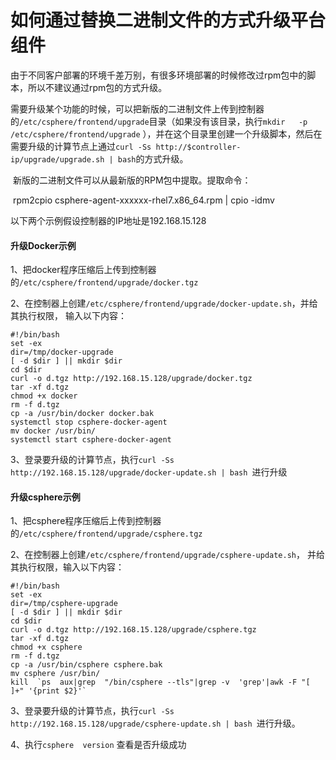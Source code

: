 #  如何通过替换二进制文件的方式升级平台组件

​		由于不同客户部署的环境千差万别，有很多环境部署的时候修改过rpm包中的脚本，所以不建议通过rpm包的方式升级。

​		需要升级某个功能的时候，可以把新版的二进制文件上传到控制器的`/etc/csphere/frontend/upgrade`目录（如果没有该目录，执行`mkdir   -p  /etc/csphere/frontend/upgrade` ），并在这个目录里创建一个升级脚本，然后在需要升级的计算节点上通过`curl -Ss http://$controller-ip/upgrade/upgrade.sh | bash`的方式升级。

​		新版的二进制文件可以从最新版的RPM包中提取。提取命令：

​				rpm2cpio   csphere-agent-xxxxxx-rhel7.x86_64.rpm | cpio   -idmv

以下两个示例假设控制器的IP地址是192.168.15.128

#### 升级Docker示例

1、把docker程序压缩后上传到控制器的`/etc/csphere/frontend/upgrade/docker.tgz`

2、在控制器上创建`/etc/csphere/frontend/upgrade/docker-update.sh`，并给其执行权限， 输入以下内容：

```
#!/bin/bash
set -ex
dir=/tmp/docker-upgrade
[ -d $dir ] || mkdir $dir
cd $dir
curl -o d.tgz http://192.168.15.128/upgrade/docker.tgz
tar -xf d.tgz
chmod +x docker
rm -f d.tgz
cp -a /usr/bin/docker docker.bak
systemctl stop csphere-docker-agent
mv docker /usr/bin/
systemctl start csphere-docker-agent
```

3、登录要升级的计算节点，执行`curl -Ss http://192.168.15.128/upgrade/docker-update.sh | bash `进行升级

#### 升级csphere示例

1、把csphere程序压缩后上传到控制器的`/etc/csphere/frontend/upgrade/csphere.tgz`

2、在控制器上创建`/etc/csphere/frontend/upgrade/csphere-update.sh`， 并给其执行权限，输入以下内容：

```
#!/bin/bash
set -ex
dir=/tmp/csphere-upgrade
[ -d $dir ] || mkdir $dir
cd $dir
curl -o d.tgz http://192.168.15.128/upgrade/csphere.tgz
tar -xf d.tgz
chmod +x csphere
rm -f d.tgz
cp -a /usr/bin/csphere csphere.bak
mv csphere /usr/bin/
kill  `ps  aux|grep  "/bin/csphere --tls"|grep -v  'grep'|awk -F "[ ]+" '{print $2}'`
```

3、登录要升级的计算节点，执行`curl -Ss http://192.168.15.128/upgrade/csphere-update.sh | bash `进行升级。

4、执行`csphere  version` 查看是否升级成功

